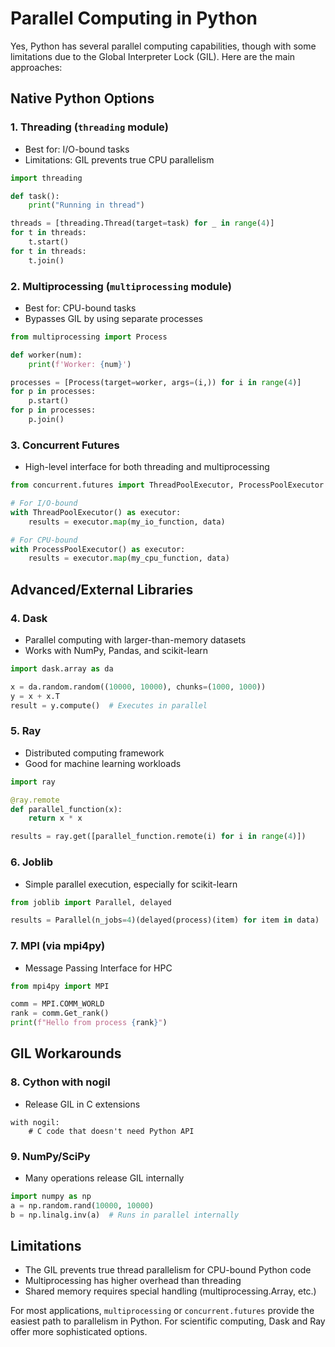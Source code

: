
# Parallel Computing in Python

Yes, Python has several parallel computing capabilities, though with some limitations due to the Global Interpreter Lock (GIL). Here are the main approaches:

## Native Python Options

### 1. **Threading (`threading` module)**
- Best for: I/O-bound tasks
- Limitations: GIL prevents true CPU parallelism
```python
import threading

def task():
    print("Running in thread")

threads = [threading.Thread(target=task) for _ in range(4)]
for t in threads:
    t.start()
for t in threads:
    t.join()
```

### 2. **Multiprocessing (`multiprocessing` module)**
- Best for: CPU-bound tasks
- Bypasses GIL by using separate processes
```python
from multiprocessing import Process

def worker(num):
    print(f'Worker: {num}')

processes = [Process(target=worker, args=(i,)) for i in range(4)]
for p in processes:
    p.start()
for p in processes:
    p.join()
```

### 3. **Concurrent Futures**
- High-level interface for both threading and multiprocessing
```python
from concurrent.futures import ThreadPoolExecutor, ProcessPoolExecutor

# For I/O-bound
with ThreadPoolExecutor() as executor:
    results = executor.map(my_io_function, data)

# For CPU-bound
with ProcessPoolExecutor() as executor:
    results = executor.map(my_cpu_function, data)
```

## Advanced/External Libraries

### 4. **Dask**
- Parallel computing with larger-than-memory datasets
- Works with NumPy, Pandas, and scikit-learn
```python
import dask.array as da

x = da.random.random((10000, 10000), chunks=(1000, 1000))
y = x + x.T
result = y.compute()  # Executes in parallel
```

### 5. **Ray**
- Distributed computing framework
- Good for machine learning workloads
```python
import ray

@ray.remote
def parallel_function(x):
    return x * x

results = ray.get([parallel_function.remote(i) for i in range(4)])
```

### 6. **Joblib**
- Simple parallel execution, especially for scikit-learn
```python
from joblib import Parallel, delayed

results = Parallel(n_jobs=4)(delayed(process)(item) for item in data)
```

### 7. **MPI (via mpi4py)**
- Message Passing Interface for HPC
```python
from mpi4py import MPI

comm = MPI.COMM_WORLD
rank = comm.Get_rank()
print(f"Hello from process {rank}")
```

## GIL Workarounds

### 8. **Cython with nogil**
- Release GIL in C extensions
```cython
with nogil:
    # C code that doesn't need Python API
```

### 9. **NumPy/SciPy**
- Many operations release GIL internally
```python
import numpy as np
a = np.random.rand(10000, 10000)
b = np.linalg.inv(a)  # Runs in parallel internally
```

## Limitations
- The GIL prevents true thread parallelism for CPU-bound Python code
- Multiprocessing has higher overhead than threading
- Shared memory requires special handling (multiprocessing.Array, etc.)

For most applications, `multiprocessing` or `concurrent.futures` provide the easiest path to parallelism in Python. For scientific computing, Dask and Ray offer more sophisticated options.
